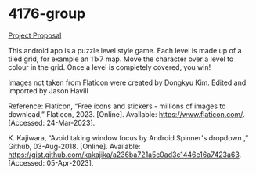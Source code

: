 # 4176-group

[Project Proposal](https://docs.google.com/document/d/1XWPQWC-abh86FrN552MO2idq37ma7OvvlWA92sPzZns/edit?usp=sharing)

This android app is a puzzle level style game. Each level is made up of a tiled grid, for example an 11x7 map. Move the character over a level to colour in the grid.
Once a level is completely covered, you win!

Images not taken from Flaticon were created by Dongkyu Kim. Edited and imported by Jason Havill

Reference:
Flaticon, “Free icons and stickers - millions of images to download,” Flaticon, 2023. [Online]. Available: https://www.flaticon.com/. [Accessed: 24-Mar-2023].

K. Kajiwara, “Avoid taking window focus by Android Spinner's dropdown ,” Github, 03-Aug-2018. [Online]. Available: https://gist.github.com/kakajika/a236ba721a5c0ad3c1446e16a7423a63. [Accessed: 05-Apr-2023]. 
